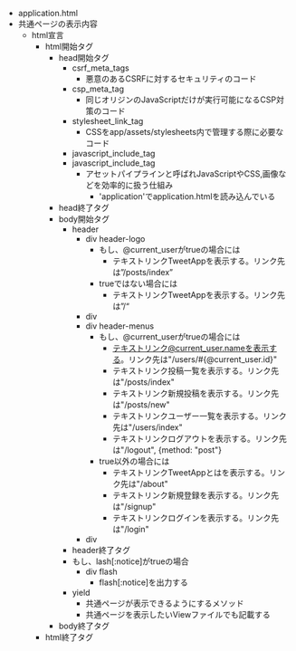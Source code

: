 - application.html
- 共通ページの表示内容
  - html宣言
    - html開始タグ
      - head開始タグ
        - csrf_meta_tags
          - 悪意のあるCSRFに対するセキュリティのコード
        - csp_meta_tag
          - 同じオリジンのJavaScriptだけが実行可能になるCSP対策のコード
        - stylesheet_link_tag
          - CSSをapp/assets/stylesheets内で管理する際に必要なコード
        - javascript_include_tag
        - javascript_include_tag
          - アセットパイプラインと呼ばれJavaScriptやCSS,画像などを効率的に扱う仕組み
            - 'application'でapplication.htmlを読み込んでいる
      - head終了タグ
      - body開始タグ
        - header
          - div header-logo
            - もし、@current_userがtrueの場合には
              - テキストリンクTweetAppを表示する。リンク先は”/posts/index”
            - trueではない場合には
              - テキストリンクTweetAppを表示する。リンク先は”/“
          - div
          - div header-menus
            - もし、@current_userがtrueの場合には
              - テキストリンク@current_user.nameを表示する。リンク先は"/users/#{@current_user.id}"
              - テキストリンク投稿一覧を表示する。リンク先は"/posts/index"
              - テキストリンク新規投稿を表示する。リンク先は"/posts/new"
              - テキストリンクユーザー一覧を表示する。リンク先は"/users/index"
              - テキストリンクログアウトを表示する。リンク先は"/logout", {method: "post"}
            - true以外の場合には
              - テキストリンクTweetAppとはを表示する。リンク先は"/about"
              - テキストリンク新規登録を表示する。リンク先は"/signup"
              - テキストリンクログインを表示する。リンク先は"/login"
          - div
        - header終了タグ
        - もし、lash[:notice]がtrueの場合
          - div flash
            - flash[:notice]を出力する
        - yield
          - 共通ページが表示できるようにするメソッド
          - 共通ページを表示したいViewファイルでも記載する
      - body終了タグ
    - html終了タグ